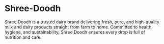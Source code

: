 # Shree-Doodh
Shree Doodh is a trusted dairy brand delivering fresh, pure, and high-quality milk and dairy products straight from farm to home. Committed to health, hygiene, and sustainability, Shree Doodh ensures every drop is full of nutrition and care.

